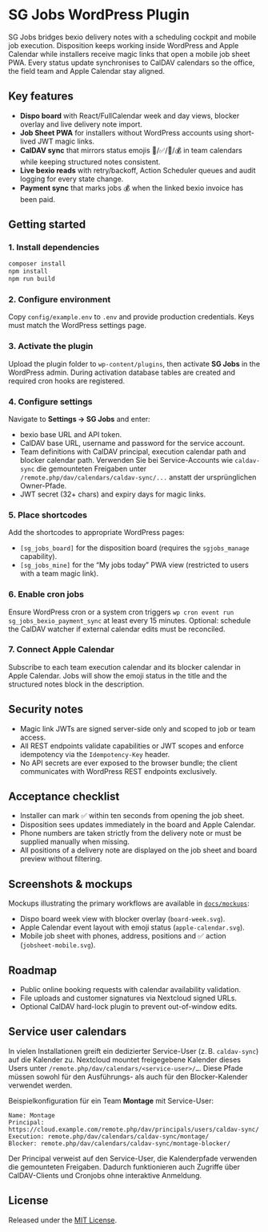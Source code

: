# SG Jobs WordPress Plugin

SG Jobs bridges bexio delivery notes with a scheduling cockpit and mobile job execution. Disposition keeps working inside WordPress and Apple Calendar while installers receive magic links that open a mobile job sheet PWA. Every status update synchronises to CalDAV calendars so the office, the field team and Apple Calendar stay aligned.

## Key features

- **Dispo board** with React/FullCalendar week and day views, blocker overlay and live delivery note import.
- **Job Sheet PWA** for installers without WordPress accounts using short-lived JWT magic links.
- **CalDAV sync** that mirrors status emojis 🔴/✅/🧾/💰 in team calendars while keeping structured notes consistent.
- **Live bexio reads** with retry/backoff, Action Scheduler queues and audit logging for every state change.
- **Payment sync** that marks jobs 💰 when the linked bexio invoice has been paid.

## Getting started

### 1. Install dependencies

```bash
composer install
npm install
npm run build
```

### 2. Configure environment

Copy `config/example.env` to `.env` and provide production credentials. Keys must match the WordPress settings page.

### 3. Activate the plugin

Upload the plugin folder to `wp-content/plugins`, then activate **SG Jobs** in the WordPress admin. During activation database tables are created and required cron hooks are registered.

### 4. Configure settings

Navigate to **Settings → SG Jobs** and enter:

- bexio base URL and API token.
- CalDAV base URL, username and password for the service account.
- Team definitions with CalDAV principal, execution calendar path and blocker calendar path. Verwenden Sie bei Service-Accounts wie `caldav-sync` die gemounteten Freigaben unter `/remote.php/dav/calendars/caldav-sync/...` anstatt der ursprünglichen Owner-Pfade.
- JWT secret (32+ chars) and expiry days for magic links.

### 5. Place shortcodes

Add the shortcodes to appropriate WordPress pages:

- `[sg_jobs_board]` for the disposition board (requires the `sgjobs_manage` capability).
- `[sg_jobs_mine]` for the “My jobs today” PWA view (restricted to users with a team magic link).

### 6. Enable cron jobs

Ensure WordPress cron or a system cron triggers `wp cron event run sg_jobs_bexio_payment_sync` at least every 15 minutes. Optional: schedule the CalDAV watcher if external calendar edits must be reconciled.

### 7. Connect Apple Calendar

Subscribe to each team execution calendar and its blocker calendar in Apple Calendar. Jobs will show the emoji status in the title and the structured notes block in the description.

## Security notes

- Magic link JWTs are signed server-side only and scoped to job or team access.
- All REST endpoints validate capabilities or JWT scopes and enforce idempotency via the `Idempotency-Key` header.
- No API secrets are ever exposed to the browser bundle; the client communicates with WordPress REST endpoints exclusively.

## Acceptance checklist

- Installer can mark ✅ within ten seconds from opening the job sheet.
- Disposition sees updates immediately in the board and Apple Calendar.
- Phone numbers are taken strictly from the delivery note or must be supplied manually when missing.
- All positions of a delivery note are displayed on the job sheet and board preview without filtering.

## Screenshots & mockups

Mockups illustrating the primary workflows are available in [`docs/mockups`](docs/mockups):

- Dispo board week view with blocker overlay (`board-week.svg`).
- Apple Calendar event layout with emoji status (`apple-calendar.svg`).
- Mobile job sheet with phones, address, positions and ✅ action (`jobsheet-mobile.svg`).

## Roadmap

- Public online booking requests with calendar availability validation.
- File uploads and customer signatures via Nextcloud signed URLs.
- Optional CalDAV hard-lock plugin to prevent out-of-window edits.

## Service user calendars

In vielen Installationen greift ein dedizierter Service-User (z. B. `caldav-sync`) auf die Kalender zu. Nextcloud mountet freigegebene Kalender dieses Users unter `/remote.php/dav/calendars/<service-user>/…`. Diese Pfade müssen sowohl für den Ausführungs- als auch für den Blocker-Kalender verwendet werden.

Beispielkonfiguration für ein Team **Montage** mit Service-User:

```
Name: Montage
Principal: https://cloud.example.com/remote.php/dav/principals/users/caldav-sync/
Execution: remote.php/dav/calendars/caldav-sync/montage/
Blocker: remote.php/dav/calendars/caldav-sync/montage-blocker/
```

Der Principal verweist auf den Service-User, die Kalenderpfade verwenden die gemounteten Freigaben. Dadurch funktionieren auch Zugriffe über CalDAV-Clients und Cronjobs ohne interaktive Anmeldung.

## License

Released under the [MIT License](LICENSE).
